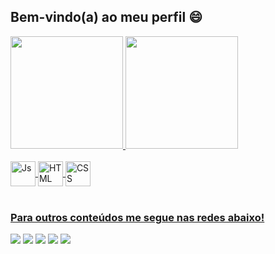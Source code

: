 ## Bem-vindo(a) ao meu perfil  😄

 <div>
   <a href="https://github.com/manusogari">
   <img height="180em" src="https://github-readme-stats.vercel.app/api?username=manusogari&show_icons=true&theme=tokyonight&include_all_commits=true&count_private=true"/>
   <img height="180em" src="https://github-readme-stats.vercel.app/api/top-langs/?username=manusogari&layout=compact&langs_count=6&theme=tokyonight"/>
</div>
    
<div style="display: inline_block"><br>
  <img align="center" alt="Js" height="40" width="40" src="https://logospng.org/download/javascript/logo-javascript-icon-1024.png">
  <img align="center" alt="HTML" height="40" width="40" src="https://upload.wikimedia.org/wikipedia/commons/thumb/3/38/HTML5_Badge.svg/2048px-HTML5_Badge.svg.png">
  <img align="center" alt="CSS" height="40" width="40" src="https://logospng.org/download/css-3/logo-css-3-2048.png">
</div>
 
<br>
 
### Para outros conteúdos me segue nas redes abaixo!
 
<div> 
  <a href="https://www.youtube.com/@sogari8588" target="_blank"><img src="https://img.shields.io/badge/YouTube-FF0000?style=for-the-badge&logo=youtube&logoColor=white" target="_blank"></a>
  <a href="https://instagram.com/manuelasogari" target="_blank"><img src="https://img.shields.io/badge/-Instagram-%23E4405F?style=for-the-badge&logo=instagram&logoColor=white" target="_blank"></a>
 <a href="https://discord.gg/manusogari" target="_blank"><img src="https://img.shields.io/badge/Discord-7289DA?style=for-the-badge&logo=discord&logoColor=white" target="_blank"></a> 
  <a href = "mailto:medeirosmanuh4@gmail.com"><img src="https://img.shields.io/badge/-Gmail-%23333?style=for-the-badge&logo=gmail&logoColor=white" target="_blank"></a>
  <a href="https://www.linkedin.com/in/manuela-medeiros-sogari-523bb6236/" target="_blank"><img src="https://img.shields.io/badge/-LinkedIn-%230077B5?style=for-the-badge&logo=linkedin&logoColor=white" target="_blank"></a>
</div>
